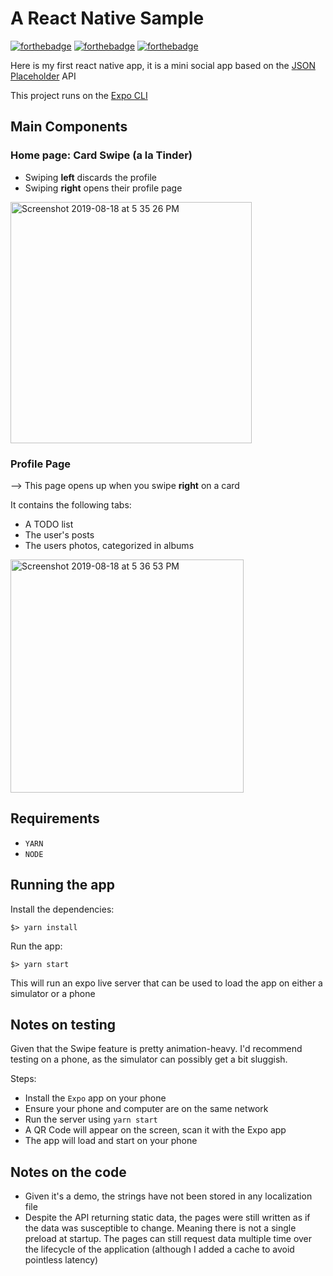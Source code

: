 # A React Native Sample

[![forthebadge](https://forthebadge.com/images/badges/check-it-out.svg)](https://forthebadge.com)
[![forthebadge](https://forthebadge.com/images/badges/made-with-javascript.svg)](https://forthebadge.com)
[![forthebadge](https://forthebadge.com/images/badges/uses-badges.svg)](https://forthebadge.com)

Here is my first react native app, it is a mini social app based on the [JSON Placeholder](https://jsonplaceholder.typicode.com) API

This project runs on the [Expo CLI](https://docs.expo.io/versions/latest/workflow/expo-cli/)

## Main Components

### Home page: Card Swipe (a la Tinder)

* Swiping **left** discards the profile
* Swiping **right** opens their profile page

<img width="386" alt="Screenshot 2019-08-18 at 5 35 26 PM" src="https://user-images.githubusercontent.com/1822532/63222860-96009880-c1df-11e9-82af-6f38a3312501.png">

### Profile Page

--> This page opens up when you swipe **right** on a card

It contains the following tabs:
- A TODO list
- The user's posts
- The users photos, categorized in albums

<img width="373" alt="Screenshot 2019-08-18 at 5 36 53 PM" src="https://user-images.githubusercontent.com/1822532/63222882-ce07db80-c1df-11e9-969f-1757780282a8.png">

## Requirements

- `YARN`
- `NODE`

## Running the app

Install the dependencies:

`$> yarn install`

Run the app:

`$> yarn start`

This will run an expo live server that can be used to load the app on either a simulator or a phone

## Notes on testing

Given that the Swipe feature is pretty animation-heavy. I'd recommend testing on a phone, as the simulator can possibly get a bit sluggish.

Steps:

- Install the `Expo` app on your phone
- Ensure your phone and computer are on the same network
- Run the server using `yarn start`
- A QR Code will appear on the screen, scan it with the Expo app
- The app will load and start on your phone

## Notes on the code

- Given it's a demo, the strings have not been stored in any localization file
- Despite the API returning static data, the pages were still written as if the data was susceptible to change. Meaning there is not a single preload at startup. The pages can still request data multiple time over the lifecycle of the application (although I added a cache to avoid pointless latency) 




